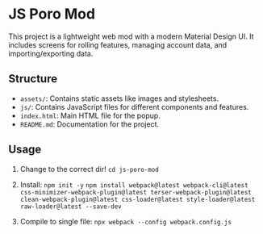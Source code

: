 # JS Poro Mod

This project is a lightweight web mod with a modern Material Design UI. It includes screens for rolling features, managing account data, and importing/exporting data.

## Structure

-   `assets/`: Contains static assets like images and stylesheets.
-   `js/`: Contains JavaScript files for different components and features.
-   `index.html`: Main HTML file for the popup.
-   `README.md`: Documentation for the project.

## Usage

1. Change to the correct dir!
   `cd js-poro-mod`

2. Install:
   `npm init -y`
   `npm install webpack@latest webpack-cli@latest css-minimizer-webpack-plugin@latest terser-webpack-plugin@latest clean-webpack-plugin@latest css-loader@latest style-loader@latest raw-loader@latest --save-dev`

3. Compile to single file:
   `npx webpack --config webpack.config.js`
